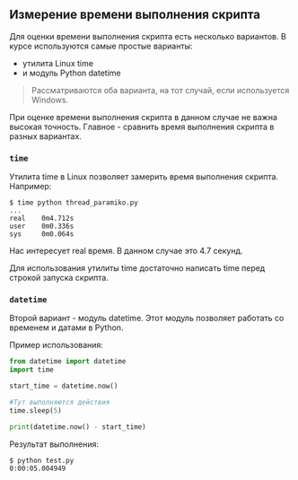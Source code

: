 ## Измерение времени выполнения скрипта

Для оценки времени выполнения скрипта есть несколько вариантов.
В курсе используются самые простые варианты:
* утилита Linux time
* и модуль Python datetime

> Рассматриваются оба варианта, на тот случай, если используется Windows.

При оценке времени выполнения скрипта в данном случае не важна высокая точность. 
Главное - сравнить время выполнения скрипта в разных вариантах.

### ```time```

Утилита time в Linux позволяет замерить время выполнения скрипта. Например:
```
$ time python thread_paramiko.py
...
real    0m4.712s
user    0m0.336s
sys     0m0.064s
```

Нас интересует real время. В данном случае это 4.7 секунд.

Для использования утилиты time достаточно написать time перед строкой запуска скрипта.

### ```datetime```

Второй вариант - модуль datetime.
Этот модуль позволяет работать со временем и датами в Python.

Пример использования:
```python
from datetime import datetime
import time

start_time = datetime.now()

#Тут выполняются действия
time.sleep(5)

print(datetime.now() - start_time)
```

Результат выполнения:
```
$ python test.py
0:00:05.004949
```


